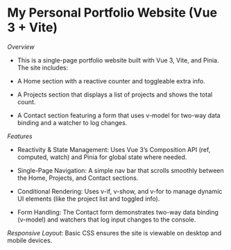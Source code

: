 # My Personal Portfolio Website (Vue 3 + Vite)

*Overview*
- This is a single-page portfolio website built with Vue 3, Vite, and Pinia. The site includes:

- A Home section with a reactive counter and toggleable extra info.

- A Projects section that displays a list of projects and shows the total count.

- A Contact section featuring a form that uses v-model for two-way data binding and a watcher to log changes.

*Features*
- Reactivity & State Management: Uses Vue 3’s Composition API (ref, computed, watch) and Pinia for global state where needed.

- Single-Page Navigation: A simple nav bar that scrolls smoothly between the Home, Projects, and Contact sections.

- Conditional Rendering: Uses v-if, v-show, and v-for to manage dynamic UI elements (like the project list and toggled info).

- Form Handling: The Contact form demonstrates two-way data binding (v-model) and watchers that log input changes to the console.

*Responsive Layout:* Basic CSS ensures the site is viewable on desktop and mobile devices.
